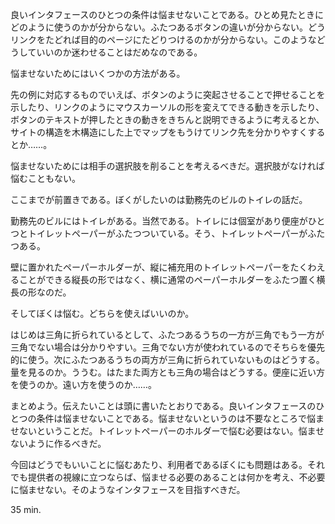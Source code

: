 良いインタフェースのひとつの条件は悩ませないことである。ひとめ見たときにどのように使うのかが分からない。ふたつあるボタンの違いが分からない。どうリンクをたどれば目的のページにたどりつけるのかが分からない。このようなどうしていいのか迷わせることはだめなのである。

悩ませないためにはいくつかの方法がある。

先の例に対応するものでいえば、ボタンのように突起させることで押せることを示したり、リンクのようにマウスカーソルの形を変えてできる動きを示したり、ボタンのテキストが押したときの動きをきちんと説明できるように考えるとか、サイトの構造を木構造にした上でマップをもうけてリンク先を分かりやすくするとか&hellip;&hellip;。

悩ませないためには相手の選択肢を削ることを考えるべきだ。選択肢がなければ悩むこともない。

ここまでが前置きである。ぼくがしたいのは勤務先のビルのトイレの話だ。

勤務先のビルにはトイレがある。当然である。トイレには個室があり便座がひとつとトイレットペーパーがふたつついている。そう、トイレットペーパーがふたつある。

壁に置かれたペーパーホルダーが、縦に補充用のトイレットペーパーをたくわえることができる縦長の形ではなく、横に通常のペーパーホルダーをふたつ置く横長の形なのだ。

そしてぼくは悩む。どちらを使えばいいのか。

はじめは三角に折られているとして、ふたつあるうちの一方が三角でもう一方が三角でない場合は分かりやすい。三角でない方が使われているのでそちらを優先的に使う。次にふたつあるうちの両方が三角に折られていないものはどうする。量を見るのか。ううむ。はたまた両方とも三角の場合はどうする。便座に近い方を使うのか。遠い方を使うのか&hellip;&hellip;。

まとめよう。伝えたいことは頭に書いたとおりである。良いインタフェースのひとつの条件は悩ませないことである。悩ませないというのは不要なところで悩ませないということだ。トイレットペーパーのホルダーで悩む必要はない。悩ませないように作るべきだ。

今回はどうでもいいことに悩むあたり、利用者であるぼくにも問題はある。それでも提供者の視線に立つならば、悩ませる必要のあることは何かを考え、不必要に悩ませない。そのようなインタフェースを目指すべきだ。

35 min.
